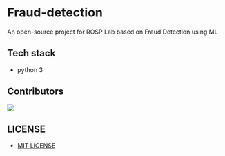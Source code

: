 # Fraud-detection


An open-source project for ROSP Lab based on Fraud Detection using ML

## Tech stack 
- python 3


## Contributors

<a href="https://github.com/Saikiranrowlo/
Fraud-detection/graphs/contributors">
  <img src="https://contrib.rocks/image?repo=Saikiranrowlo/Fraud-detection" />
</a>


## LICENSE

- [MIT LICENSE](https://github.com/Saikiranrowlo/Fraud-detection/blob/main/LICENSE)
